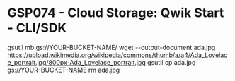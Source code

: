 # GSP074 - Cloud Storage: Qwik Start - CLI/SDK

gsutil mb gs://YOUR-BUCKET-NAME/
wget --output-document ada.jpg https://upload.wikimedia.org/wikipedia/commons/thumb/a/a4/Ada_Lovelace_portrait.jpg/800px-Ada_Lovelace_portrait.jpg
gsutil cp ada.jpg gs://YOUR-BUCKET-NAME
rm ada.jpg
